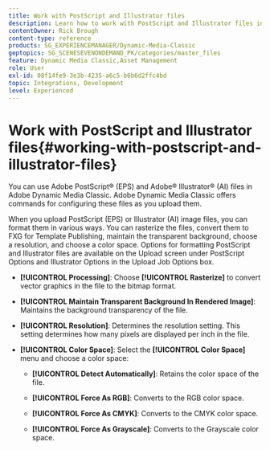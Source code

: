 ```yaml
---
title: Work with PostScript and Illustrator files
description: Learn how to work with PostScript and Illustrator files in Adobe Dynamic Media Classic.
contentOwner: Rick Brough
content-type: reference
products: SG_EXPERIENCEMANAGER/Dynamic-Media-Classic
geptopics: SG_SCENESEVENONDEMAND_PK/categories/master_files
feature: Dynamic Media Classic,Asset Management
role: User
exl-id: 08f14fe9-3e3b-4235-a6c5-b6b6d2ffc4bd
topic: Integrations, Development
level: Experienced
---
```

# Work with PostScript and Illustrator files{#working-with-postscript-and-illustrator-files}

You can use Adobe PostScript&reg; (EPS) and Adobe&reg; Illustrator&reg; (AI) files in Adobe Dynamic Media Classic. Adobe Dynamic Media Classic offers commands for configuring these files as you upload them.

When you upload PostScript (EPS) or Illustrator (AI) image files, you can format them in various ways. You can rasterize the files, convert them to FXG for Template Publishing, maintain the transparent background, choose a resolution, and choose a color space. Options for formatting PostScript and Illustrator files are available on the Upload screen under PostScript Options and Illustrator Options in the Upload Job Options box.

* **[!UICONTROL Processing]**: Choose **[!UICONTROL Rasterize]** to convert vector graphics in the file to the bitmap format.

* **[!UICONTROL Maintain Transparent Background In Rendered Image]**: Maintains the background transparency of the file.

* **[!UICONTROL Resolution]**: Determines the resolution setting. This setting determines how many pixels are displayed per inch in the file.

* **[!UICONTROL Color Space]**: Select the **[!UICONTROL Color Space]** menu and choose a color space:

  * **[!UICONTROL Detect Automatically]**: Retains the color space of the file.

  * **[!UICONTROL Force As RGB]**: Converts to the RGB color space.

  * **[!UICONTROL Force As CMYK]**: Converts to the CMYK color space.

  * **[!UICONTROL Force As Grayscale]**: Converts to the Grayscale color space.
